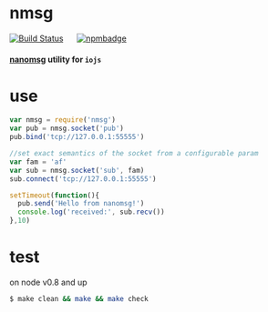 # nmsg

[![Build Status](https://travis-ci.org/reqshark/nmsg.svg?branch=master)](https://travis-ci.org/reqshark/nmsg) &nbsp;&nbsp;&nbsp;&nbsp; [![npmbadge](https://nodei.co/npm/nmsg.png?mini=true)](https://www.npmjs.com/package/nmsg)

#### [nanomsg](https://github.com/nanomsg/nanomsg) utility for `iojs`

# use
```js
var nmsg = require('nmsg')
var pub = nmsg.socket('pub')
pub.bind('tcp://127.0.0.1:55555')

//set exact semantics of the socket from a configurable param
var fam = 'af'
var sub = nmsg.socket('sub', fam)
sub.connect('tcp://127.0.0.1:55555')

setTimeout(function(){
  pub.send('Hello from nanomsg!')
  console.log('received:', sub.recv())
},10)
```

# test
on node v0.8 and up

```bash
$ make clean && make && make check
```
